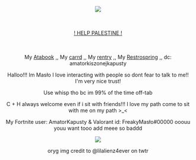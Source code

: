 <div align="center">

ㅤㅤㅤㅤ<p>  ![](https://komarev.com/ghpvc/?username=RudySzczur&label=views&color=cc8706) <p/>
</div>

<div align="center">

ㅤㅤㅤㅤ<p>  [! HELP PALESTINE !](https://arab.org/click-to-help/palestine/) <p/>
</div>


<div align="center">

ㅤㅤㅤㅤ<p> My [Atabook](https://maslo.atabook.org) ,, My [ carrd](https://masllo.carrd.co) ,, My [rentry](https://rentry.co/maslo) ,, My [Restrospring](https://retrospring.net/@Maslo) ,, dc: amatorkiszonejkapusty <p/>
<p> Halloo!!! Im Masło I love interacting with people so dont fear to talk to me!! I'm very nice trust!</p>
<p>Use whisp tho bc im 99% of the time off-tab</p>
<p>C + H always welcome even if i sit with friends!!! I love my path come to sit with me on my path >_<</p>
<p>My Fortnite user: AmatorKapusty & Valorant id: FreakyMasło#00000 ooouu youu want tooo add meee so baddd</p>

<div align="center">

<img src="https://media.discordapp.net/attachments/1085317881564242011/1280554577783160852/oldmanyaoi.png?ex=66f62aa2&is=66f4d922&hm=c746ad6625fc9bcc403eed77eac7145e195aee80f8b234db1def9b02e569a54b&=&format=webp&quality=lossless&width=733&height=567">
<p>oryg img credit to @lilalienz4ever on twtr</p>

</div>
